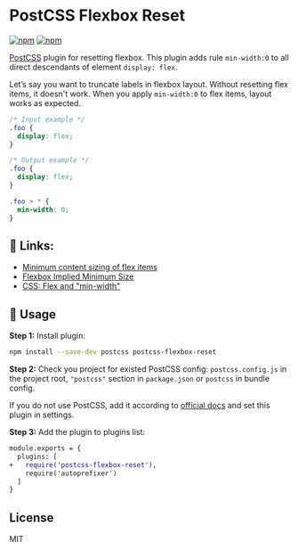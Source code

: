 # PostCSS Flexbox Reset

[postcss]: https://github.com/postcss/postcss

[![npm](https://img.shields.io/npm/v/postcss-flexbox-reset.svg)](https://www.npmjs.com/package/postcss-flexbox-reset)
[![npm](https://img.shields.io/npm/dt/postcss-flexbox-reset.svg)](https://www.npmjs.com/package/postcss-flexbox-reset)

[PostCSS] plugin for resetting flexbox. This plugin adds rule `min-width:0` to all direct descendants of element `display: flex`.

Let’s say you want to truncate labels in flexbox layout. Without resetting flex items, it doesn't work. When you apply `min-width:0` to flex items, layout works as expected.

[postcss]: https://github.com/postcss/postcss

```css
/* Input example */
.foo {
  display: flex;
}
```

```css
/* Output example */
.foo {
  display: flex;
}

.foo > * {
  min-width: 0;
}
```

## 🔗 Links:

- [Minimum content sizing of flex items](https://github.com/philipwalton/flexbugs#1-minimum-content-sizing-of-flex-items-not-honored)
- [Flexbox Implied Minimum Size](http://fantasai.inkedblade.net/style/discuss/flexbox-min-size/)
- [CSS: Flex and "min-width"](https://makandracards.com/makandra/66994-css-flex-and-min-width)

## 🍳 Usage

**Step 1:** Install plugin:

```sh
npm install --save-dev postcss postcss-flexbox-reset
```

**Step 2:** Check you project for existed PostCSS config: `postcss.config.js`
in the project root, `"postcss"` section in `package.json`
or `postcss` in bundle config.

If you do not use PostCSS, add it according to [official docs]
and set this plugin in settings.

**Step 3:** Add the plugin to plugins list:

```diff
module.exports = {
  plugins: [
+   require('postcss-flexbox-reset'),
    require('autoprefixer')
  ]
}
```

[official docs]: https://github.com/postcss/postcss#usage

## License

MIT
